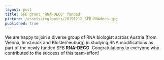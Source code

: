 ```yaml
---
layout: post
title: SFB grant 'RNA-DECO' funded
picture: /assets/img/posts/20191212_SFB-RNAdeco.jpg
published: true
---
```


We are happy to join a diverse group of RNA biologist across Austria (from Vienna, Innsbruck and Klosterneuburg) in studying RNA modifications as part of the newly funded SFB **RNA-DECO**. Congratulations to everyone who contributed to the success of this team-effort!  
